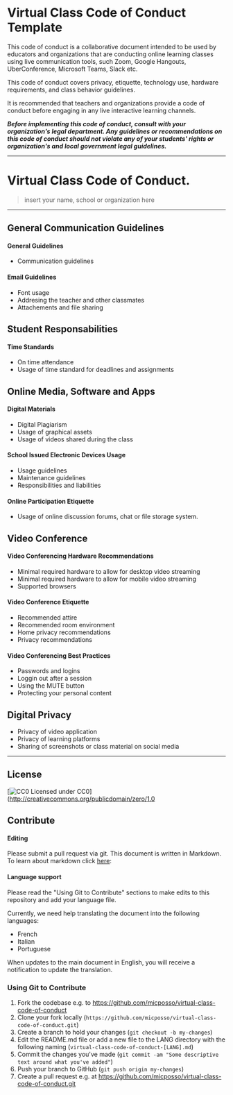 # Virtual Class Code of Conduct Template

This code of conduct is a collaborative document intended to be used by educators and organizations that are conducting online learning classes using live communication tools, such Zoom, Google Hangouts, UberConference, Microsoft Teams, Slack etc.

This code of conduct covers privacy, etiquette, technology use, hardware requirements, and class behavior guidelines.

It is recommended that teachers and organizations provide a code of conduct before engaging in any live interactive learning channels.

***Before implementing this code of conduct, consult with your organization's legal department. Any guidelines or recommendations on this code of conduct should not violate any of your students' rights or organization's and local government legal guidelines.***

---

# Virtual Class Code of Conduct.
> insert your name, school or organization here
---

## General Communication Guidelines

#### General Guidelines

* Communication guidelines

#### Email Guidelines

* Font usage
* Addresing the teacher and other classmates
* Attachements and file sharing

## Student Responsabilities

#### Time Standards
* On time attendance
* Usage of time standard for deadlines and assignments

## Online Media, Software and Apps

#### Digital Materials

* Digital Plagiarism
* Usage of graphical assets
* Usage of videos shared during the class

#### School Issued Electronic Devices Usage

* Usage guidelines
* Maintenance guidelines
* Responsibilities and liabilities

#### Online Participation Etiquette

* Usage of online discussion forums, chat or file storage system.

## Video Conference 

#### Video Conferencing Hardware Recommendations

* Minimal required hardware to allow for desktop video streaming
* Minimal required hardware to allow for mobile video streaming
* Supported browsers

#### Video Conference Etiquette

* Recommended attire
* Recommended room environment
* Home privacy recommendations
* Privacy recommendations

#### Video Conferencing Best Practices

* Passwords and logins
* Loggin out after a session
* Using the MUTE button
* Protecting your personal content

## Digital Privacy

* Privacy of video application
* Privacy of learning platforms
* Sharing of screenshots or class material on social media

---

## License

[![CC0](http://i.creativecommons.org/p/zero/1.0/80x15.png) Licensed under CC0](http://creativecommons.org/publicdomain/zero/1.0

## Contribute

#### Editing

Please submit a pull request via git. This document is written in Markdown. To learn about markdown click [here](https://daringfireball.net/projects/markdown/syntax#link): 

#### Language support

Please read the "Using Git to Contribute" sections to make edits to this repository and add your language file.

Currently, we need help translating the document into the following languages:

- French
- Italian
- Portuguese

When updates to the main document in English, you will receive a notification to update the translation.

### Using Git to Contribute

1. Fork the codebase e.g. to https://github.com/micposso/virtual-class-code-of-conduct
1. Clone your fork locally (`https://github.com/micposso/virtual-class-code-of-conduct.git`)
1. Create a branch to hold your changes (`git checkout -b my-changes`)
1. Edit the README.md file or add a new file to the LANG directory with the following naming (`virtual-class-code-of-conduct-[LANG].md`)
1. Commit the changes you've made (`git commit -am "Some descriptive text around
what you've added"`)
1. Push your branch to GitHub (`git push origin my-changes`)
1. Create a pull request e.g. at https://github.com/micposso/virtual-class-code-of-conduct.git



